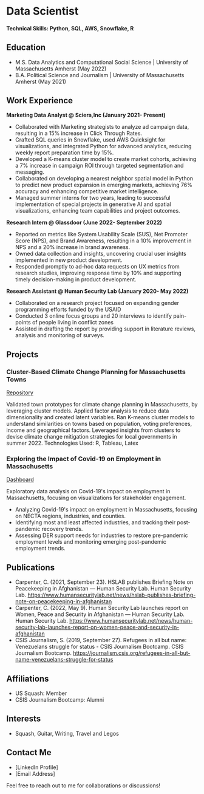 # Data Scientist

#### Technical Skills: Python, SQL, AWS, Snowflake, R


## Education
- M.S. Data Analytics and Computational Social Science | University of Massachusetts Amherst (May 2022)
- B.A. Political Science and Journalism                | University of Massachusetts Amherst (May 2021)


## Work Experience

**Marketing Data Analyst @ Sciera,Inc (January 2021- Present)**
- Collaborated with Marketing strategists to analyze ad campaign data, resulting in a 15% increase in Click Through Rates.
- Crafted SQL queries in Snowflake, used AWS Quicksight for visualizations, and integrated Python for advanced analytics, reducing weekly report preparation time by 15%.
- Developed a K-means cluster model to create market cohorts, achieving a 7% increase in campaign ROI through targeted segmentation and messaging.
- Collaborated on developing a nearest neighbor spatial model in Python to predict new product expansion in emerging markets, achieving 76% accuracy and enhancing competitive market intelligence.
- Managed summer interns for two years, leading to successful implementation of special projects in generative AI and spatial visualizations, enhancing team capabilities and project outcomes.
  
**Research Intern @ Glassdoor (June 2022- September 2022)**
- Reported on metrics like System Usability Scale (SUS), Net Promoter Score (NPS), and Brand Awareness, resulting in a 10% improvement in NPS and a 20% increase in brand awareness.
- Owned data collection and insights, uncovering crucial user insights implemented in new product development.
- Responded promptly to ad-hoc data requests on UX metrics from research studies, improving response time by 10% and supporting timely decision-making in product development.
  
**Research Assistant @ Human Security Lab (January 2020- May 2022)**
- Collaborated on a research project focused on expanding gender programming efforts funded by the USAID
- Conducted 3 online focus groups and 20 interviews to identify pain-points of people living in conflict zones
- Assisted in drafting the report by providing support in literature reviews, analysis and monitoring of surveys.


## Projects
### Cluster-Based Climate Change Planning for Massachusetts Towns

[Repository](https://github.com/Isha-Mahajan12/copemunicipal)

Validated town prototypes for climate change planning in Massachusetts, by leveraging cluster models. Applied factor analysis to reduce data dimensionality and created latent variables. Ran K-means cluster models to understand similarities on towns based on population, voting preferences, income and geographical factors. Leveraged insights from clusters to devise climate change mitigation strategies for local governments in summer 2022. 
Technologies Used: R, Tableau, Latex


### Exploring the Impact of Covid-19 on Employment in Massachusetts 

[Dashboard](https://public.tableau.com/app/profile/isha.mahajan/viz/DashboardFinal_16632644722990/NECTARegionalIndustryImpact)

Exploratory data analysis on Covid-19's impact on employment in Massachusetts, focusing on visualizations for stakeholder engagement. 

- Analyzing Covid-19's impact on employment in Massachusetts, focusing on NECTA regions, industries, and counties.
- Identifying most and least affected industries, and tracking their post-pandemic recovery trends.
- Assessing DER support needs for industries to restore pre-pandemic employment levels and monitoring emerging post-pandemic employment trends.


## Publications
- Carpenter, C. (2021, September 23). HSLAB publishes Briefing Note on Peacekeeping in Afghanistan — Human Security Lab. Human Security Lab. https://www.humansecuritylab.net/news/hslab-publishes-briefing-note-on-peacekeeping-in-afghanistan
- Carpenter, C. (2022, May 9). Human Security Lab launches report on Women, Peace and Security in Afghanistan — Human Security Lab. Human Security Lab. https://www.humansecuritylab.net/news/human-security-lab-launches-report-on-women-peace-and-security-in-afghanistan
- CSIS Journalism, S. (2019, September 27). Refugees in all but name: Venezuelans struggle for status - CSIS Journalism Bootcamp. CSIS Journalism Bootcamp. https://journalism.csis.org/refugees-in-all-but-name-venezuelans-struggle-for-status
  
## Affiliations
- US Squash: Member
- CSIS Journalism Bootcamp: Alumni

## Interests
- Squash, Guitar, Writing, Travel and Legos

## Contact Me
- [LinkedIn Profile]
- [Email Address]

Feel free to reach out to me for collaborations or discussions!
